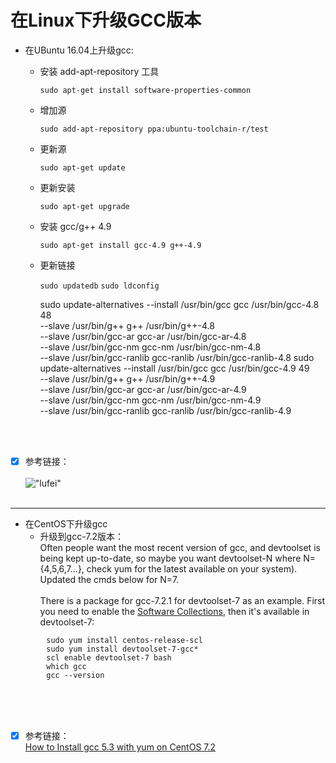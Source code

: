 在Linux下升级GCC版本
===========
* 在UBuntu 16.04上升级gcc:
	* 安装 add-apt-repository 工具

        `sudo apt-get install software-properties-common`

	* 增加源

        `sudo add-apt-repository ppa:ubuntu-toolchain-r/test`

	* 更新源

        `sudo apt-get update`

	* 更新安装

        `sudo apt-get upgrade`

	* 安装 gcc/g++ 4.9

        `sudo apt-get install gcc-4.9 g++-4.9`

	* 更新链接

        `sudo updatedb`
        `sudo ldconfig`

        sudo update-alternatives --install /usr/bin/gcc gcc /usr/bin/gcc-4.8 48 \
		 --slave /usr/bin/g++ g++ /usr/bin/g++-4.8 \
		 --slave /usr/bin/gcc-ar gcc-ar /usr/bin/gcc-ar-4.8 \
		 --slave /usr/bin/gcc-nm gcc-nm /usr/bin/gcc-nm-4.8 \
		 --slave /usr/bin/gcc-ranlib gcc-ranlib /usr/bin/gcc-ranlib-4.8
		sudo update-alternatives --install /usr/bin/gcc gcc /usr/bin/gcc-4.9 49 \
		 --slave /usr/bin/g++ g++ /usr/bin/g++-4.9 \
		 --slave /usr/bin/gcc-ar gcc-ar /usr/bin/gcc-ar-4.9 \
		 --slave /usr/bin/gcc-nm gcc-nm /usr/bin/gcc-nm-4.9 \
		 --slave /usr/bin/gcc-ranlib gcc-ranlib /usr/bin/gcc-ranlib-4.9

<br /><br />
* [x] 参考链接：<br />
[](https://blog.csdn.net/Watson2016/article/details/52415429)<br />
!["lufei"](https://github.com/tycao/tycao.github.io/blob/master/src/lufei.jpg "lufei")<br /><br />
*****

* 在CentOS下升级gcc
	* 升级到gcc-7.2版本：<br />
Often people want the most recent version of gcc, and devtoolset is being kept up-to-date, so maybe you want devtoolset-N where N={4,5,6,7...}, check yum for the latest available on your system). Updated the cmds below for N=7.
<br /><br />
There is a package for gcc-7.2.1 for devtoolset-7 as an example. First you need to enable the [Software Collections](https://www.softwarecollections.org/en/scls/rhscl/devtoolset-4/), then it's available in devtoolset-7:
```shell
        sudo yum install centos-release-scl
        sudo yum install devtoolset-7-gcc*
		scl enable devtoolset-7 bash
		which gcc
		gcc --version

```
<br /><br /><br />
* [x] 参考链接：<br />
[How to Install gcc 5.3 with yum on CentOS 7.2](https://stackoverflow.com/questions/36327805/how-to-install-gcc-5-3-with-yum-on-centos-7-2)<br />